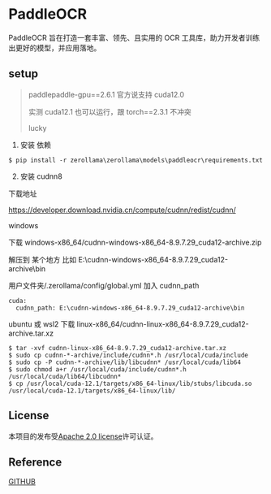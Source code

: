 # PaddleOCR

PaddleOCR 旨在打造一套丰富、领先、且实用的 OCR 工具库，助力开发者训练出更好的模型，并应用落地。

## setup

> paddlepaddle-gpu==2.6.1 官方说支持 cuda12.0
> 
> 实测 cuda12.1 也可以运行，跟 torch==2.3.1 不冲突
> 
> lucky

1. 安装 依赖 
```
$ pip install -r zerollama\zerollama\models\paddleocr\requirements.txt  
```

2. 安装 cudnn8 

下载地址

https://developer.download.nvidia.cn/compute/cudnn/redist/cudnn/

windows

下载 windows-x86_64/cudnn-windows-x86_64-8.9.7.29_cuda12-archive.zip

解压到 某个地方 比如 E:\cudnn-windows-x86_64-8.9.7.29_cuda12-archive\bin

用户文件夹/.zerollama/config/global.yml 加入 cudnn_path

```
cuda:
  cudnn_path: E:\cudnn-windows-x86_64-8.9.7.29_cuda12-archive\bin
```

ubuntu 或 wsl2
下载 linux-x86_64/cudnn-linux-x86_64-8.9.7.29_cuda12-archive.tar.xz

```
$ tar -xvf cudnn-linux-x86_64-8.9.7.29_cuda12-archive.tar.xz
$ sudo cp cudnn-*-archive/include/cudnn*.h /usr/local/cuda/include 
$ sudo cp -P cudnn-*-archive/lib/libcudnn* /usr/local/cuda/lib64 
$ sudo chmod a+r /usr/local/cuda/include/cudnn*.h /usr/local/cuda/lib64/libcudnn*
$ cp /usr/local/cuda-12.1/targets/x86_64-linux/lib/stubs/libcuda.so /usr/local/cuda-12.1/targets/x86_64-linux/lib/
```


## License
本项目的发布受<a href="https://github.com/PaddlePaddle/PaddleOCR/blob/master/LICENSE">Apache 2.0 license</a>许可认证。

## Reference
[GITHUB](https://github.com/PaddlePaddle/PaddleOCR)